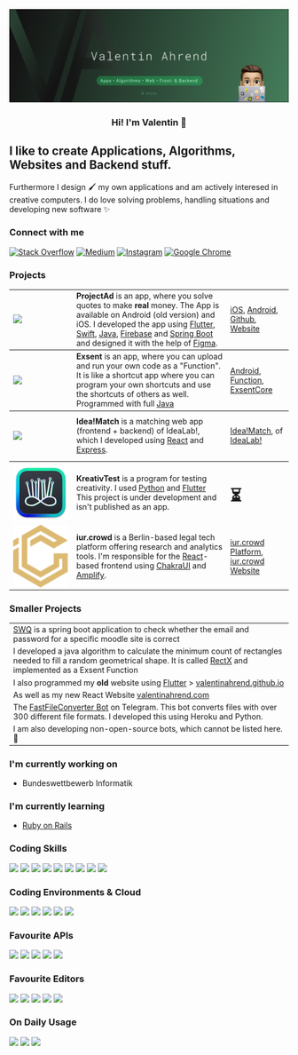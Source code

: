 <img src="https://raw.githubusercontent.com/ValentinAhrend/ValentinAhrend/main/logo.png" alt="logo" href="https://valentinahrend.com">

<h3 align="center">Hi! I'm Valentin 👋</h3>

<h2>I like to create Applications, Algorithms, Websites and Backend stuff.</h2>


Furthermore I design 🖌 my own applications and am actively interesed in creative computers.
I do love solving problems, handling situations and developing new software ✨



### Connect with me

<a target="_blank" href="https://stackoverflow.com/users/12961658/valispaceprogramming">![Stack Overflow](https://img.shields.io/badge/-Stackoverflow-003311?style=for-the-badge&logo=stack-overflow&logoColor=white)</a>
<a target="_blank" href="https://valentinahrend123.medium.com/">![Medium](https://img.shields.io/badge/Medium-227722?style=for-the-badge&logo=medium&logoColor=white)</a>
<a target="_blank" href="https://instagram.com/vali.b05">![Instagram](https://img.shields.io/badge/vali.b05-115511.svg?style=for-the-badge&logo=Instagram&logoColor=white)</a>
<a target="_blank" href="https://valentinahrend.com">![Google Chrome](https://img.shields.io/badge/Google%20Chrome-00AB00?style=for-the-badge&logo=GoogleChrome&logoColor=white)</a>
<br>



### Projects 

<table>
<thead>
</thead>
<tbody>
<tr style=" border-bottom: 2px solid grey;">
<td style="border:1px; width: 100px"><a target="_blank" href="https://projectad.de"><img src="https://is1-ssl.mzstatic.com/image/thumb/Purple115/v4/77/f9/33/77f93352-203a-f667-4bb6-62f831c3f5a2/AppIcon-0-0-1x_U007emarketing-0-0-0-7-0-0-sRGB-0-0-0-GLES2_U002c0-512MB-85-220-0-0.png/434x0w.webp" width="100px" align="top"></img></a></td>
<td style="border:1px height: 7em;"><b>ProjectAd</b> is an app, where you solve quotes to make <b>real</b> money. The App is available on Android (old version) and iOS. I developed the app using <a target="_blank" href="https://flutter.dev/">Flutter</a>, <a target="_blank" href="https://developer.apple.com/swift/">Swift</a>, <a target="_blank" href="https://www.java.com/en/">Java</a>, <a target="_blank" href="https://firebase.google.com/">Firebase</a> and <a target="_blank" href="https://spring.io/projects/spring-boot">Spring Boot</a> and designed it with the help of <a target="_blank" href="https://www.figma.com/">Figma</a>. </td>
<td style="border:1px; height: 6em;"><a target="_blank" href="https://apps.apple.com/de/app/projectad/id1539175175">iOS</a>, <a target="_blank" href="https://play.google.com/store/apps/details?id=com.app.projectad&hl=de&gl=US">Android</a>, <a target="_blank" href="https://github.com/ProjectAdApp">Github</a>, <a  target="_blank" href="https://projectad.de">Website</a></td>
</tr>
<tr style="border-bottom: 2px solid grey">
<td style="border:1px; width: 100px"><a target="_blank" href="https://play.google.com/store/apps/details?id=com.exsent.app&hl=de_CH&gl=US"><img src="https://play-lh.googleusercontent.com/wH4cmgfwErLdW79r_wmT1xueF7h8dImLuXeQ-snqomNTXQE-O5veYdFKvlBMgahSfo_a=s360-rw" width="100px" align="top"></img></a></td>
<td style="border:1px height: 7em;"><b>Exsent</b> is an app, where you can upload and run your own code as a "Function". It is like a shortcut app where you can program your own shortcuts and use the shortcuts of others as well. Programmed with full <a target="_blank" href="https://java.com">Java</a></td>
<td style="border:1px; height: 6em;"><a target="_blank" href="https://play.google.com/store/apps/details?id=com.exsent.app&hl=de_CH&gl=US">Android</a>, <a target="_blank" href="https://github.com/ValentinAhrend/minimal-rectangle-algo-rectx">Function</a>, <a target="_blank" href="https://github.com/ValentinAhrend/ExsentCore">ExsentCore</a></td>
</tr>

<tr style="border-bottom: 2px solid grey">
<td style="border:1px; width: 100px"><a target="_blank" href="https://idealabmatch.io"><img src="https://images.squarespace-cdn.com/content/v1/61c49fd474aa8f31fe7904b9/f3ddb2ff-c0c7-44ed-a271-7f7c9a087ec2/favicon.ico?format=500w" width="100px" align="top"></img></a></td>
<td style="border:1px height: 7em;"><b>Idea!Match</b> is a matching web app (frontend + backend) of IdeaLab!, which I developed using <a target="_blank" href="https://reactjs.org">React</a> and <a target="_blank" href="https://expressjs.com/">Express</a>.</td>
<td style="border:1px; height: 6em;"><a target="_blank" href="https://idealabmatch.io">Idea!Match</a>, of <a target="_blank" href="https://idealab.io">IdeaLab!</a></td>

</tr>
<tr sryle="border-bottom: 2px solid grey">
<td style="border:1px; width: 100px"><a target="_blank" href="https://pitch-hisser-5d9.notion.site/Validierung-von-Kreativit-t-durch-KI-424f86d400724c27aeab6bce77ac47ca"><img src="https://raw.githubusercontent.com/ValentinAhrend/ValentinAhrend/main/creative_test.png" width="100px" align="top"></img></a></td>
<td style="border:1px height: 7em;"><b>KreativTest</b> is a program for testing creativity. I used <a target="_blank" href="https://python.org">Python</a> and <a target="_blank" href="https://flutter.dev">Flutter</a> This project is under development and isn't published as an app.</td>
<td style="border:1px; height: 6em;"><p align="center"><h1>⏳</h1></p></td>
</tr>
<tr sryle="border-bottom: 2px solid grey">
<td style="border:1px; width: 100px"><a target="_blank" href="https://iurcrowd.de/"><img src="https://raw.githubusercontent.com/ValentinAhrend/ValentinAhrend/main/iurcrowd.svg" width="100px" align="top"></img></a></td>
<td style="border:1px height: 7em;"><b>iur.crowd</b> is a Berlin-based legal tech platform offering research and analytics tools. I'm responsible for the <a target="_blank" href="https://react.dev/">React</a>-based frontend using <a target="_blank" href="https://chakra-ui.com/">ChakraUI</a> and <a  target="_blank" href="https://aws.amazon.com/amplify/">Amplify</a>.</td>
<td style="border:1px; height: 6em;"><a target="_blank" href="https://www.app.iurcrowd.de/">iur.crowd Platform</a>, <a target="_blank" href="https://iurcrowd.de/">iur.crowd Website</a></td>
</tr>
</tbody>
</table>

### Smaller Projects

<table>
<thead>
</thead>
<tbody>
<tr><td>
<a target="_blank" href="https://github.com/ValentinAhrend/swq">SWQ</a> is a spring boot application to check whether the email and password for a specific moodle site is correct
</td></tr>
<tr><td>
I developed a java algorithm to calculate the minimum count of rectangles needed to fill a random geometrical shape. It is called <a target="_blank" href="https://github.com/ValentinAhrend/minimal-rectangle-algo-rectx">RectX</a> and implemented as a Exsent Function</td></tr>
<tr><td>
I also programmed my <b>old</b> website using <a target="_blank" href="https://flutter.dev">Flutter</a> > <a  target="_blank" href="https://valentinahrend.github.io">valentinahrend.github.io</a>
</td></tr>
<tr><td>
As well as my new React Website <a target="_blank" href="https://valentinahrend.github.io">valentinahrend.com</a>
</td></tr>
<tr><td>
The <a target="_blank" href="https://t.me/fastFileConverterbot">FastFileConverter Bot</a> on Telegram. This bot converts files with over 300 different file formats. I developed this using Heroku and Python.
</td></tr>
<tr><td>
I am also developing non-open-source bots, which cannot be listed here. 🤫
</td></tr>
</tbody>
</table>

### I'm currently working on
- Bundeswettbewerb Informatik

### I'm currently learning
- <a target="_blank" href="https://api.rubyonrails.org/">Ruby on Rails</a>

### Coding Skills
![](https://img.shields.io/badge/Code-React-informational?style=flat&logo=react&color=61DAFB)
![](https://img.shields.io/badge/Code-Java-informational?style=flat&logo=IntelliJ%20Idea&color=FFF)
![](https://img.shields.io/badge/Code-JavaScript-informational?style=flat&logo=JavaScript&color=F7DF1E)
![](https://img.shields.io/badge/Code-Python-informational?style=flat&logo=Python&color=3673a7)
![](https://img.shields.io/badge/Code-Swift-informational?style=flat&logo=Swift&color=CC342D)
![](https://img.shields.io/badge/Code-HTML5-informational?style=flat&logo=HTML5&color=E34F26)
![](https://img.shields.io/badge/Code-Dart-informational?style=flat&logo=Dart&color=003B57)
![](https://img.shields.io/badge/Code-Flutter-informational?style=flat&logo=Flutter&color=003B57)
![](https://img.shields.io/badge/Code-SpringBoot-informational?style=flat&logo=SpringBoot&color=6db33f)

### Coding Environments & Cloud
![](https://img.shields.io/badge/Cloud-Heroku-informational?style=flat&logo=Heroku&color=FFF)
![](https://img.shields.io/badge/Environment-Android-informational?style=flat&logo=Android&color=3ddc84)
![](https://img.shields.io/badge/Environment-IOS-informational?style=flat&logo=IOS&color=FFFFFF)
![](https://img.shields.io/badge/Cloud-Firebase-informational?style=flat&logo=Firebase&color=FFA611)
![](https://img.shields.io/badge/Cloud-Google-informational?style=flat&logo=Google&color=4285f4)
![](https://img.shields.io/badge/Environment-Express.js-informational?style=flat&logo=Express&color=white)

### Favourite APIs
![](https://img.shields.io/badge/API-Selenium-informational?style=flat&logo=Selenium&color=43b02a)
![](https://img.shields.io/badge/API-Puppeteer-informational?style=flat&logo=Puppeteer&color=00D8A2)
![](https://img.shields.io/badge/API-SwiftyInsta-informational?style=flat&logo=Swift&color=F05138)
![](https://img.shields.io/badge/API-Spacy-informational?style=flat&color=FF82FF)
![](https://img.shields.io/badge/API-Numpy-informational?style=flat&logo=Numpy&color=306998)

### Favourite Editors
![](https://img.shields.io/badge/Editor-VisualStudioCode-informational?style=flat&logo=VisualStudioCode&color=3295FE)
![](https://img.shields.io/badge/Editor-PyCharm-informational?style=flat&logo=PyCharm&color=fcf76b)
![](https://img.shields.io/badge/Editor-AndroidStudio-informational?style=flat&logo=AndroidStudio&color=3ddc84)
![](https://img.shields.io/badge/Editor-IntelliJIDEA-informational?style=flat&logo=IntelliJIDEA&color=eb5376)
![](https://img.shields.io/badge/Cloud-Github-informational?style=flat&logo=Github&color=FFF)

### On Daily Usage
![](https://img.shields.io/badge/Search-Stackoverflow-informational?style=flat&logo=Stackoverflow&color=F47F24)
![](https://img.shields.io/badge/Design-Figma-informational?style=flat&logo=Figma&color=ee6e38)
![](https://img.shields.io/badge/Music-Spotify-informational?style=flat&logo=Spotify&color=1db954)
